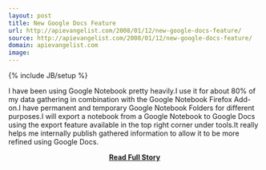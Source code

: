 ```yaml
---
layout: post
title: New Google Docs Feature
url: http://apievangelist.com/2008/01/12/new-google-docs-feature/
source: http://apievangelist.com/2008/01/12/new-google-docs-feature/
domain: apievangelist.com
image: 
---
```

{% include JB/setup %}<p>I have been using Google Notebook pretty heavily.I use it for about 80% of my data gathering in combination with the Google Notebook Firefox Add-on.I have permanent and temporary Google Notebook Folders for different purposes.I will export a notebook from a Google Notebook to Google Docs using the export feature available in the top right corner under tools.It really helps me internally publish gathered information to allow it to be more refined using Google Docs.</p>
<center><p><a href="http://apievangelist.com/2008/01/12/new-google-docs-feature/" style='padding:25px; font-sze:18px; font-weight: bold;'>Read Full Story</a></p></center>
